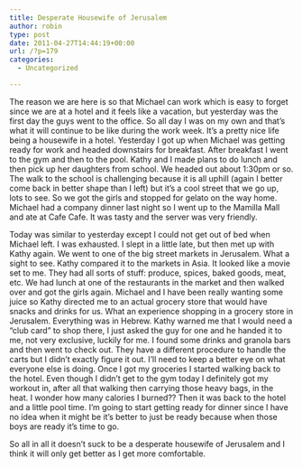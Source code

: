 ```yaml
---
title: Desperate Housewife of Jerusalem
author: robin
type: post
date: 2011-04-27T14:44:19+00:00
url: /?p=179
categories:
  - Uncategorized

---
```

The reason we are here is so that Michael can work which is easy to forget since we are at a hotel and it feels like a vacation, but yesterday was the first day the guys went to the office. So all day I was on my own and that&#8217;s what it will continue to be like during the work week. It&#8217;s a pretty nice life being a housewife in a hotel. Yesterday I got up when Michael was getting ready for work and headed downstairs for breakfast. After breakfast I went to the gym and then to the pool. Kathy and I made plans to do lunch and then pick up her daughters from school. We headed out about 1:30pm or so. The walk to the school is challenging because it is all uphill (again I better come back in better shape than I left) but it&#8217;s a cool street that we go up, lots to see. So we got the girls and stopped for gelato on the way home. Michael had a company dinner last night so I went up to the Mamilla Mall and ate at Cafe Cafe. It was tasty and the server was very friendly.

Today was similar to yesterday except I could not get out of bed when Michael left. I was exhausted. I slept in a little late, but then met up with Kathy again. We went to one of the big street markets in Jerusalem. What a sight to see. Kathy compared it to the markets in Asia. It looked like a movie set to me. They had all sorts of stuff: produce, spices, baked goods, meat, etc. We had lunch at one of the restaurants in the market and then walked over and got the girls again. Michael and I have been really wanting some juice so Kathy directed me to an actual grocery store that would have snacks and drinks for us. What an experience shopping in a grocery store in Jerusalem. Everything was in Hebrew. Kathy warned me that I would need a &#8220;club card&#8221; to shop there, I just asked the guy for one and he handed it to me, not very exclusive, luckily for me. I found some drinks and granola bars and then went to check out. They have a different procedure to handle the carts but I didn&#8217;t exactly figure it out. I&#8217;ll need to keep a better eye on what everyone else is doing. Once I got my groceries I started walking back to the hotel. Even though I didn&#8217;t get to the gym today I definitely got my workout in, after all that walking then carrying those heavy bags, in the heat. I wonder how many calories I burned?? Then it was back to the hotel and a little pool time. I&#8217;m going to start getting ready for dinner since I have no idea when it might be it&#8217;s better to just be ready because when those boys are ready it&#8217;s time to go.

So all in all it doesn&#8217;t suck to be a desperate housewife of Jerusalem and I think it will only get better as I get more comfortable.